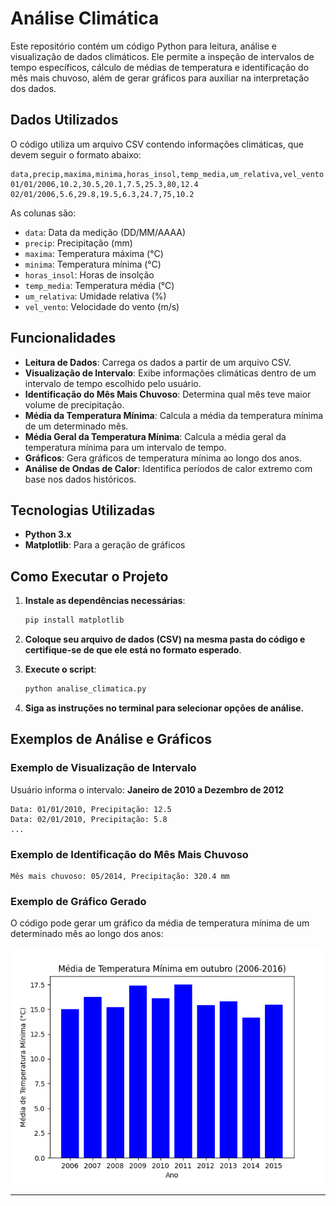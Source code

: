 # Análise Climática

Este repositório contém um código Python para leitura, análise e visualização de dados climáticos. Ele permite a inspeção de intervalos de tempo específicos, cálculo de médias de temperatura e identificação do mês mais chuvoso, além de gerar gráficos para auxiliar na interpretação dos dados.

## Dados Utilizados

O código utiliza um arquivo CSV contendo informações climáticas, que devem seguir o formato abaixo:

```csv
data,precip,maxima,minima,horas_insol,temp_media,um_relativa,vel_vento
01/01/2006,10.2,30.5,20.1,7.5,25.3,80,12.4
02/01/2006,5.6,29.8,19.5,6.3,24.7,75,10.2
```

As colunas são:
- `data`: Data da medição (DD/MM/AAAA)
- `precip`: Precipitação (mm)
- `maxima`: Temperatura máxima (°C)
- `minima`: Temperatura mínima (°C)
- `horas_insol`: Horas de insolção
- `temp_media`: Temperatura média (°C)
- `um_relativa`: Umidade relativa (%)
- `vel_vento`: Velocidade do vento (m/s)

## Funcionalidades

- **Leitura de Dados**: Carrega os dados a partir de um arquivo CSV.
- **Visualização de Intervalo**: Exibe informações climáticas dentro de um intervalo de tempo escolhido pelo usuário.
- **Identificação do Mês Mais Chuvoso**: Determina qual mês teve maior volume de precipitação.
- **Média da Temperatura Mínima**: Calcula a média da temperatura mínima de um determinado mês.
- **Média Geral da Temperatura Mínima**: Calcula a média geral da temperatura mínima para um intervalo de tempo.
- **Gráficos**: Gera gráficos de temperatura mínima ao longo dos anos.
- **Análise de Ondas de Calor**: Identifica períodos de calor extremo com base nos dados históricos.

## Tecnologias Utilizadas

- **Python 3.x**
- **Matplotlib**: Para a geração de gráficos

## Como Executar o Projeto

1. **Instale as dependências necessárias**:
   ```sh
   pip install matplotlib
   ```

2. **Coloque seu arquivo de dados (CSV) na mesma pasta do código e certifique-se de que ele está no formato esperado**.

3. **Execute o script**:
   ```sh
   python analise_climatica.py
   ```

4. **Siga as instruções no terminal para selecionar opções de análise.**

## Exemplos de Análise e Gráficos

### Exemplo de Visualização de Intervalo

Usuário informa o intervalo: **Janeiro de 2010 a Dezembro de 2012**

```
Data: 01/01/2010, Precipitação: 12.5
Data: 02/01/2010, Precipitação: 5.8
...
```

### Exemplo de Identificação do Mês Mais Chuvoso

```
Mês mais chuvoso: 05/2014, Precipitação: 320.4 mm
```

### Exemplo de Gráfico Gerado

O código pode gerar um gráfico da média de temperatura mínima de um determinado mês ao longo dos anos:

![Gráfico de Temperatura Mínima](Figure_1.png)

---



